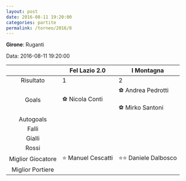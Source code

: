```yaml
---
layout: post
date: 2016-08-11 19:20:00
categories: partite
permalink: /torneo/2016/8
---
```

**Girone**: Ruganti

Data: 2016-08-11 19:20:00

| | Fel Lazio 2.0 | I Montagna |
|:-----:|-----|-----|
Risultato|1|2
Goals|⚽ Nicola Conti|⚽ Andrea Pedrotti<br/><br/>⚽ Mirko Santoni<br/>
Autogoals||
Falli||
Gialli||
Rossi||
Miglior Giocatore|⭐ Manuel Cescatti<br/>|⭐⭐ Daniele Dalbosco<br/>
Miglior Portiere||